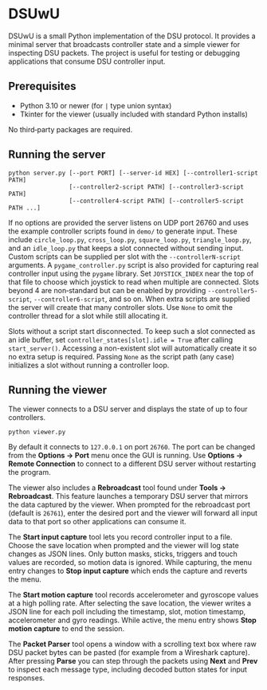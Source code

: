 # DSUwU

DSUwU is a small Python implementation of the DSU protocol. It provides a
minimal server that broadcasts controller state and a simple viewer for
inspecting DSU packets. The project is useful for testing or debugging
applications that consume DSU controller input.

## Prerequisites

- Python 3.10 or newer (for `|` type union syntax)
- Tkinter for the viewer (usually included with standard Python installs)

No third‑party packages are required.

## Running the server

```
python server.py [--port PORT] [--server-id HEX] [--controller1-script PATH]
                 [--controller2-script PATH] [--controller3-script PATH]
                 [--controller4-script PATH] [--controller5-script PATH ...]
```

If no options are provided the server listens on UDP port 26760 and uses the
example controller scripts found in `demo/` to generate input. These include
`circle_loop.py`, `cross_loop.py`, `square_loop.py`, `triangle_loop.py`, and an
`idle_loop.py` that keeps a slot connected without sending input. Custom scripts
can be supplied per slot with the `--controllerN-script` arguments. A
`pygame_controller.py` script is also provided for capturing real controller
input using the `pygame` library. Set ``JOYSTICK_INDEX`` near the top of that
file to choose which joystick to read when multiple are connected. Slots beyond 4
are non‑standard but can be enabled by providing `--controller5-script`,
`--controller6-script`, and so on. When extra scripts are supplied the server
will create that many controller slots. Use `None` to omit the controller
thread for a slot while still allocating it.

Slots without a script start disconnected. To keep such a slot connected as an
idle buffer, set `controller_states[slot].idle = True` after calling
`start_server()`. Accessing a non-existent slot will automatically create it so
no extra setup is required.
Passing `None` as the script path (any case) initializes a slot without running
a controller loop.

## Running the viewer

The viewer connects to a DSU server and displays the state of up to four
controllers.

```
python viewer.py
```

By default it connects to `127.0.0.1` on port `26760`. The port can be changed
from the **Options → Port** menu once the GUI is running. Use **Options →
Remote Connection** to connect to a different DSU server without restarting the
program.

The viewer also includes a **Rebroadcast** tool found under **Tools →
Rebroadcast**. This feature launches a temporary DSU server that mirrors the
data captured by the viewer. When prompted for the rebroadcast port (default is
`26761`), enter the desired port and the viewer will forward all input data to
that port so other applications can consume it.

The **Start input capture** tool lets you record controller input to a file.
Choose the save location when prompted and the viewer will log state changes as
JSON lines. Only button masks, sticks, triggers and touch values are recorded,
so motion data is ignored. While capturing, the menu entry changes to **Stop
input capture** which ends the capture and reverts the menu.

The **Start motion capture** tool records accelerometer and gyroscope values at
a high polling rate. After selecting the save location, the viewer writes a
JSON line for each poll including the timestamp, slot, motion timestamp,
accelerometer and gyro readings. While active, the menu entry shows **Stop
motion capture** to end the session.

The **Packet Parser** tool opens a window with a scrolling text box where raw
DSU packet bytes can be pasted (for example from a Wireshark capture). After
pressing **Parse** you can step through the packets using **Next** and
**Prev** to inspect each message type, including decoded button states for
input responses.

